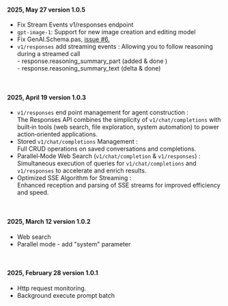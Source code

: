 #### 2025, May 27 version 1.0.5
- Fix Stream Events v1/responses endpoint
- `gpt-image-1`: Support for new image creation and editing model
- Fix GenAI.Schema.pas, [issue #6.](https://github.com/MaxiDonkey/DelphiGenAI/issues/6)
- `v1/responses` add streaming events : Allowing you to follow reasoning during a streamed call <br>
      - response.reasoning_summary_part (added & done )  <br>
      - response.reasoning_summary_text (delta & done)  <br>

<br>

#### 2025, April 19 version 1.0.3
- `v1/responses` end point management for agent construction : <br>
 The Responses API combines the simplicity of `v1/chat/completions` with built‑in tools (web search, file exploration, system automation) to power action‑oriented applications.
- Stored `v1/chat/completions` Management : <br>
  Full CRUD operations on saved conversations and completions.
- Parallel‑Mode Web Search (`v1/chat/completion` & `v1/responses`) : <br> 
  Simultaneous execution of queries for `v1/chat/completions` and `v1/responses` to accelerate and enrich results.
- Optimized SSE Algorithm for Streaming : <br>
  Enhanced reception and parsing of SSE streams for improved efficiency and speed.

<br>

#### 2025, March 12 version 1.0.2
- Web search 
- Parallel mode - add "system" parameter

<br>

#### 2025, February 28 version 1.0.1
- Http request monitoring.
- Background execute prompt batch 